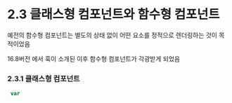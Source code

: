 # 2.3 클래스형 컴포넌트와 함수형 컴포넌트

예전의 함수형 컴포넌트는 별도의 상태 없이 어떤 요소를 정적으로 렌더링하는 것이 목적이었음

16.8버전 에서 훅이 소개된 이후 함수형 컴포넌트가 각광받게 되었음

### 2.3.1 클래스형 컴포넌트

```javascript
 var
```
